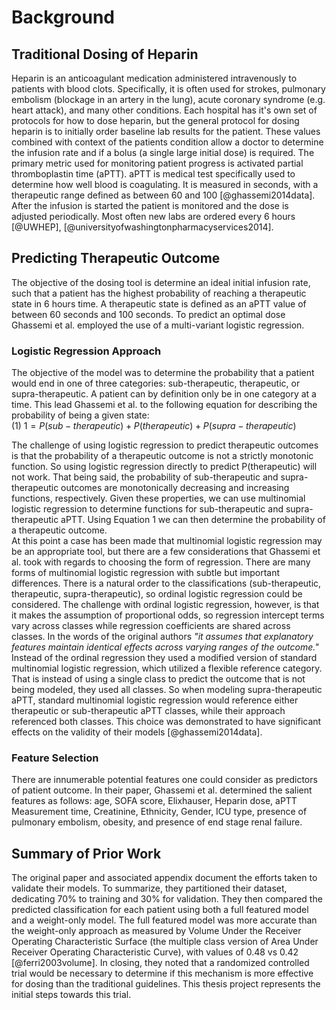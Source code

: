 # Background

## Traditional Dosing of Heparin 

Heparin is an anticoagulant medication administered intravenously to patients with blood clots. Specifically, it is often used for strokes, pulmonary embolism (blockage in an artery in the lung), acute coronary syndrome (e.g. heart attack), and many other conditions. Each hospital has it's own set of protocols for how to dose heparin, but the general protocol for dosing heparin is to initially order baseline lab results for the patient. These values combined with context of the patients condition allow a doctor to determine the infusion rate and if a bolus (a single large initial dose) is required. The primary metric used for monitoring patient progress is activated partial thromboplastin time (aPTT). aPTT is medical test specifically used to determine how well blood is coagulating. It is measured in seconds, with a therapeutic range defined as between 60 and 100 [@ghassemi2014data]. After the infusion is started the patient is monitored and the dose is adjusted periodically. Most often new labs are ordered every 6 hours [@UWHEP], [@universityofwashingtonpharmacyservices2014].

<!--
After the introductory chapter, it seems fairly common to 
include a chapter that reviews the literature and 
introduces methodology used throughout the thesis.
-->



<!-- Explain what heparin is, how heparin is traditional prescribed.   -->
<!-- reference dosage guidelines which are in the appendix.  -->

<!-- ## High Level -->

<!-- At a high level explain what we want to do - remove doctors manual process/guessing heuristics.   -->
<!-- we want to predict the amount of heparin needed to get a therapeutic aPTT. explain aPTT is our marker for success. explain that there is a lot of data that can be used for predictions - explain how they selected their features.   -->

## Predicting Therapeutic Outcome

The objective of the dosing tool is determine an ideal initial infusion rate, such that a patient has the highest probability of reaching a therapeutic state in 6 hours time. A therapeutic state is defined as an aPTT value of between 60 seconds and 100 seconds. To predict an optimal dose Ghassemi et al. employed the use of a multi-variant logistic regression. 


### Logistic Regression Approach 

<!-- Logistic regression  -->
The objective of the model was to determine the probability that a patient would end in one of three categories: sub-therapeutic, therapeutic, or supra-therapeutic. A patient can by definition only be in one category at a time. This lead Ghassemi et al. to the following equation for describing the probability of being a given state:  
(1) $1 = P(sub-therapeutic) + P(therapeutic) + P(supra-therapeutic)$  

The challenge of using logistic regression to predict therapeutic outcomes is that the probability of a therapeutic outcome is not a strictly monotonic function. So using logistic regression directly to predict P(therapeutic) will not work. That being said, the probability of sub-therapeutic and supra-therapeutic outcomes are monotonically decreasing and increasing functions, respectively. Given these properties, we can use multinomial logistic regression to determine functions for sub-therapeutic and supra-therapeutic aPTT. Using Equation 1 we can then determine the probability of a therapeutic outcome.  
At this point a case has been made that multinomial logistic regression may be an appropriate tool, but there are a few considerations that Ghassemi et al. took with regards to choosing the form of regression. There are many forms of multinomial logistic regression with subtle but important differences. There is a natural order to the classifications (sub-therapeutic, therapeutic, supra-therapeutic), so ordinal logistic regression could be considered. The challenge with ordinal logistic regression, however, is that it makes the assumption of proportional odds, so regression intercept terms vary across classes while regression coefficients are shared across classes. In the words of the original authors *"it assumes that explanatory features maintain identical effects across varying ranges of the outcome."* Instead of the ordinal regression they used a modified version of standard multinomial logistic regression, which utilized a flexible reference category. That is instead of using a single class to predict the outcome that is not being modeled, they used all classes. So when modeling supra-therapeutic aPTT, standard multinomial logistic regression would reference either therapeutic or sub-therapeutic aPTT classes, while their approach referenced both classes. This choice was demonstrated to have significant effects on the validity of their models [@ghassemi2014data].   


<!-- To predict the probability of a therapeutic outcome  -->

<!-- explain different techniques that could be used (svm, logistic regression, others listed in their paper)   -->
<!-- then explain that mohammad et al chose to use logistic regression because it had a natural relationship with this...   -->


<!-- explain what logistic regression is and how they used the multiparameter model.   -->
<!-- explain how they choose features for the model.   -->
<!-- explain assumption of proportional odds-   -->


### Feature Selection 
There are innumerable potential features one could consider as predictors of patient outcome. In their paper, Ghassemi et al. determined the salient features as follows: age, SOFA score, Elixhauser, Heparin dose, aPTT Measurement time, Creatinine, Ethnicity, Gender, ICU type, presence of pulmonary embolism, obesity, and presence of end stage renal failure. 


## Summary of Prior Work

The original paper and associated appendix document the efforts taken to validate their models. To summarize, they partitioned their dataset, dedicating 70% to training and 30% for validation. They then compared the predicted classification for each patient using both a full featured model and a weight-only model. The full featured model was more accurate than the weight-only approach as measured by Volume Under the Receiver Operating Characteristic Surface (the multiple class version of Area Under Receiver Operating Characteristic Curve), with values of 0.48 vs 0.42 [@ferri2003volume]. In closing, they noted that a randomized controlled trial would be necessary to determine if this mechanism is more effective for dosing than the traditional guidelines. This thesis project represents the initial steps towards this trial. 

<!-- Summary of the results from their paper.  It is better than weight based system alone.   -->
<!-- They weren't able to test if it was better than an actual doctor because you'd need to have the system in place to do that. That is where this system/survey comes into play.   -->

<!-- Insert an unordered list -->

<!-- - first item in the list
- second item in the list
- third item in the list

 -->


